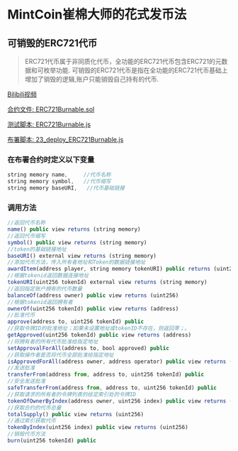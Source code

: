 # MintCoin崔棉大师的花式发币法

## 可销毁的ERC721代币
> ERC721代币属于非同质化代币，全功能的ERC721代币包含ERC721的元数据和可枚举功能.
> 可销毁的ERC721代币是指在全功能的ERC721代币基础上增加了销毁的逻辑,账户只能销毁自己持有的代币.

[Bilibili视频](https://www.bilibili.com/video/BV1Nk4y167zf/)

[合约文件: ERC721Burnable.sol](https://github.com/Fankouzu/MintCoin/blob/master/contracts/ERC721/ERC721Burnable.sol)

[测试脚本: ERC721Burnable.js](https://github.com/Fankouzu/MintCoin/blob/master/test/ERC721/ERC721Burnable.js)

[布署脚本: 23_deploy_ERC721Burnable.js](https://github.com/Fankouzu/MintCoin/blob/master/migrations/23_deploy_ERC721Burnable.js)

### 在布署合约时定义以下变量
```javascript
string memory name,     //代币名称
string memory symbol,   //代币缩写
string memory baseURI,   //代币基础链接
```
### 调用方法
```javascript
//返回代币名称
name() public view returns (string memory)
//返回代币缩写
symbol() public view returns (string memory)
//token的基础链接地址
baseURI() external view returns (string memory) 
//添加代币方法，传入所有者地址和Token的数据链接地址
awardItem(address player, string memory tokenURI) public returns (uint256)
//根据tokenid返回数据连接地址
tokenURI(uint256 tokenId) external view returns (string memory)
//返回指定账户拥有的代币数量
balanceOf(address owner) public view returns (uint256)
//根据tokenid返回拥有者
ownerOf(uint256 tokenId) public view returns (address)
//批准代币
approve(address to, uint256 tokenId) public
//获取令牌ID的批准地址；如果未设置地址或tokenID不存在，则返回零；。
getApproved(uint256 tokenId) public view returns (address)
//将拥有者的所有代币批准给指定地址
setApprovalForAll(address to, bool approved) public
//获取操作者是否将代币全部批准给指定地址
isApprovedForAll(address owner, address operator) public view returns (bool)
//发送批准
transferFrom(address from, address to, uint256 tokenId) public
//安全发送批准
safeTransferFrom(address from, address to, uint256 tokenId) public
//获取请求的所有者的令牌列表的给定索引处的令牌ID
tokenOfOwnerByIndex(address owner, uint256 index) public view returns (uint256)
//获取合约的代币总量
totalSupply() public view returns (uint256)
//通过索引获取代币
tokenByIndex(uint256 index) public view returns (uint256)
//销毁代币方法
burn(uint256 tokenId) public 
```

